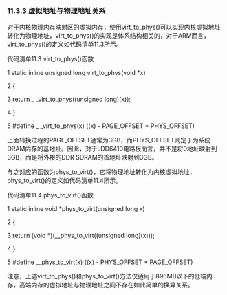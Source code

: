 ### 11.3.3 虚拟地址与物理地址关系

对于内核物理内存映射区的虚拟内存，使用virt_to_phys()可以实现内核虚拟地址转化为物理地址，virt_to_phys()的实现是体系结构相关的，对于ARM而言，virt_to_phys()的定义如代码清单11.3所示。

代码清单11.3 virt_to_phys()函数

1 static inline unsigned long virt_to_phys(void *x) 
 
 2 { 
 
 3 return _ _virt_to_phys((unsigned long)(x)); 
 
 4 } 
 
 5 #define _ _virt_to_phys(x) ((x) - PAGE_OFFSET + PHYS_OFFSET)

上面转换过程的PAGE_OFFSET通常为3GB，而PHYS_OFFSET则定于为系统DRAM内存的基地址。因此，对于LDD6410电路板而言，并不是将0地址映射到3GB，而是将外接的DDR SDRAM的首地址映射到3GB。

与之对应的函数为phys_to_virt()，它将物理地址转化为内核虚拟地址，phys_to_virt()的定义如代码清单11.4所示。

代码清单11.4 phys_to_virt()函数

1 static inline void *phys_to_virt(unsigned long x) 
 
 2 { 
 
 3 return (void *)(__phys_to_virt((unsigned long)(x))); 
 
 4 } 
 
 5 #define __phys_to_virt(x) ((x) - PHYS_OFFSET + PAGE_OFFSET)

注意，上述virt_to_phys()和phys_to_virt()方法仅适用于896MB以下的低端内存，高端内存的虚拟地址与物理地址之间不存在如此简单的换算关系。

